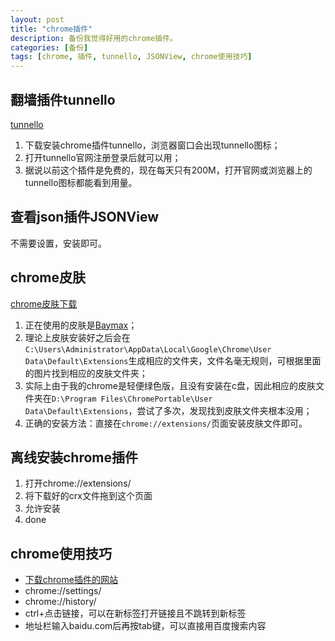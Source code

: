 ```yaml
---
layout: post
title: "chrome插件"
description: 备份我觉得好用的chrome插件。
categories: [备份]
tags: [chrome, 插件, tunnello, JSONView, chrome使用技巧]
---
```


## 翻墙插件tunnello

[tunnello](https://tunnello.com/ "官网上能下载")
  
1. 下载安装chrome插件tunnello，浏览器窗口会出现tunnello图标；
2. 打开tunnello官网注册登录后就可以用；
3. 据说以前这个插件是免费的，现在每天只有200M，打开官网或浏览器上的tunnello图标都能看到用量。

## 查看json插件JSONView

不需要设置，安装即可。

## chrome皮肤

[chrome皮肤下载](https://www.themebeta.com/)

1. 正在使用的皮肤是[Baymax](https://www.themebeta.com/chrome/theme/92740)；
2. 理论上皮肤安装好之后会在`C:\Users\Administrator\AppData\Local\Google\Chrome\User Data\Default\Extensions`生成相应的文件夹，文件名毫无规则，可根据里面的图片找到相应的皮肤文件夹；
3. 实际上由于我的chrome是轻便绿色版，且没有安装在c盘，因此相应的皮肤文件夹在`D:\Program Files\ChromePortable\User Data\Default\Extensions`，尝试了多次，发现找到皮肤文件夹根本没用；
4. 正确的安装方法：直接在`chrome://extensions/`页面安装皮肤文件即可。


## 离线安装chrome插件

1. 打开chrome://extensions/
2. 将下载好的crx文件拖到这个页面
3. 允许安装
4. done

## chrome使用技巧

* [下载chrome插件的网站](https://www.chromefor.com/)
* chrome://settings/
* chrome://history/
* ctrl+点击链接，可以在新标签打开链接且不跳转到新标签
* 地址栏输入baidu.com后再按tab键，可以直接用百度搜索内容
